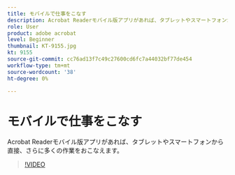 ```yaml
---
title: モバイルで仕事をこなす
description: Acrobat Readerモバイル版アプリがあれば、タブレットやスマートフォンから直接、さらに多くの作業をおこなえます
role: User
product: adobe acrobat
level: Beginner
thumbnail: KT-9155.jpg
kt: 9155
source-git-commit: cc76ad13f7c49c27600cd6fc7a44032bf77de454
workflow-type: tm+mt
source-wordcount: '38'
ht-degree: 0%

---
```


# モバイルで仕事をこなす

Acrobat Readerモバイル版アプリがあれば、タブレットやスマートフォンから直接、さらに多くの作業をおこなえます。

>[!VIDEO](https://video.tv.adobe.com/v/337972?hidetitle=true)
